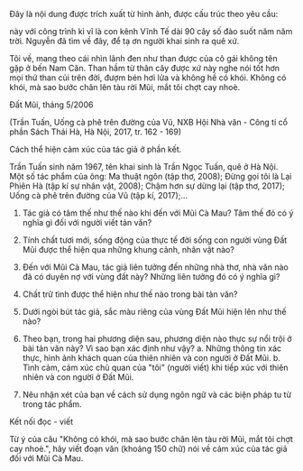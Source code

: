 Đây là nội dung được trích xuất từ hình ảnh, được cấu trúc theo yêu cầu:

này với công trình kì vĩ là con kênh Vĩnh Tế dài 90 cây số đào suốt năm năm trời. Nguyễn đã tìm về đây, để tạ ơn người khai sinh ra quê xứ.

Tôi về, mang theo cái nhìn lãnh đen như than được của cô gái không tên gặp ở bến Nam Căn. Than hầm từ thân cây được xứ này nghe nói tốt hơn mọi thứ than củi trên đời, đượm bén hơi lửa và không hề có khói. Không có khói, mà sao bước chân lên tàu rời Mũi, mắt tôi chợt cay nhoè.

Đất Mũi, tháng 5/2006

(Trần Tuấn, Uống cà phê trên đường của Vũ, NXB Hội Nhà văn - Công ti cổ phần Sách Thái Hà, Hà Nội, 2017, tr. 162 - 169)

Cách thể hiện cảm xúc của tác giả ở phần kết.

Trần Tuấn sinh năm 1967, tên khai sinh là Trần Ngọc Tuấn, quê ở Hà Nội. Một số tác phẩm của ông: Ma thuật ngôn (tập thơ, 2008); Đừng gọi tôi là Lại Phiên Hà (tập kí sự nhân vật, 2008); Chậm hơn sự dừng lại (tập thơ, 2017); Uống cà phê trên đường của Vũ (tập kí, 2017);...

1. Tác giả có tâm thế như thế nào khi đến với Mũi Cà Mau? Tâm thế đó có ý nghĩa gì đối với người viết tản văn?

2. Tính chất tươi mới, sống động của thực tế đời sống con người vùng Đất Mũi được thể hiện qua những khung cảnh, nhân vật nào?

3. Đến với Mũi Cà Mau, tác giả liên tưởng đến những nhà thơ, nhà văn nào đã có duyên nợ với vùng đất này? Những liên tưởng đó có ý nghĩa gì?

4. Chất trữ tình được thể hiện như thế nào trong bài tản văn?

5. Dưới ngòi bút tác giả, sắc màu riêng của vùng Đất Mũi hiện lên như thế nào?

6. Theo bạn, trong hai phương diện sau, phương diện nào thực sự nổi trội ở bài tản văn này? Vì sao bạn xác định như vậy?
   a. Những thông tin xác thực, hình ảnh khách quan của thiên nhiên và con người ở Đất Mũi.
   b. Tình cảm, cảm xúc chủ quan của "tôi" (người viết) khi tiếp xúc với thiên nhiên và con người ở Đất Mũi.

7. Nêu nhận xét của bạn về cách sử dụng ngôn ngữ và các biện pháp tu từ trong tác phẩm.

Kết nối đọc - viết

Từ ý của câu "Không có khói, mà sao bước chân lên tàu rời Mũi, mắt tôi chợt cay nhoè.", hãy viết đoạn văn (khoảng 150 chữ) nói về cảm xúc của tác giả đối với Mũi Cà Mau.